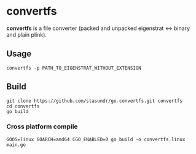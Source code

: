 # convertfs
**convertfs** is a file converter (packed and unpacked eigenstrat <-> binary and plain plink).

## Usage
```
convertfs -p PATH_TO_EIGENSTRAT_WITHOUT_EXTENSION
```

## Build
```
git clone https://github.com/stasundr/go-convertfs.git convertfs
cd convertfs
go build
```

### Cross platform compile
```
GOOS=linux GOARCH=amd64 CGO_ENABLED=0 go build -o convertfs.linux main.go
```